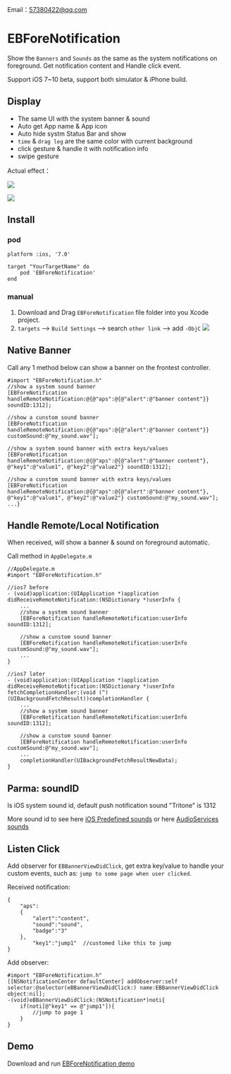 Email：57380422@qq.com
# EBForeNotification
Show the `Banners` and `Sounds` as the same as the system notifications on foreground. Get notification content and Handle click event.

Support iOS 7~10 beta, support both simulator & iPhone build.

## Display
- The same UI with the system banner & sound
- Auto get App name & App icon
- Auto hide systm Status Bar and show
- `time` & `drag leg` are the same color with current background
- click gesture & handle it with notification info
- swipe gesture

Actual effect：

![](https://github.com/Yasashi/EBForeNotification/raw/master/screenshot/screenshot01.gif)

![](https://github.com/Yasashi/EBForeNotification/raw/master/screenshot/screenshot02.gif)

## Install
### pod
	platform :ios, '7.0'

	target "YourTargetName" do
		pod 'EBForeNotification'
	end

### manual	
1. Download and Drag `EBForeNotification` file folder into you Xcode project.
2. `targets` --> `Build Settings` --> search `other link` --> add `-ObjC`
![](https://github.com/Yasashi/EBForeNotification/raw/master/screenshot/install.png)


## Native Banner
Call any 1 method below can show a banner on the frontest controller.
```objc
#import "EBForeNotification.h"
//show a system sound banner
[EBForeNotification handleRemoteNotification:@{@"aps":@{@"alert":@"banner content"}} soundID:1312];

//show a cunstom sound banner
[EBForeNotification handleRemoteNotification:@{@"aps":@{@"alert":@"banner content"}} customSound:@"my_sound.wav"];

//show a system sound banner with extra keys/values
[EBForeNotification handleRemoteNotification:@{@"aps":@{@"alert":@"banner content"}, @"key1":@"value1", @"key2":@"value2"} soundID:1312];

//show a cunstom sound banner with extra keys/values
[EBForeNotification handleRemoteNotification:@{@"aps":@{@"alert":@"banner content"}, @"key1":@"value1", @"key2":@"value2"} customSound:@"my_sound.wav"];
...}
```

## Handle Remote/Local Notification
When received, will show a banner & sound on foreground automatic.

Call method in `AppDelegate.m`

```objc
//AppDelegate.m
#import "EBForeNotification.h"

//ios7 before
- (void)application:(UIApplication *)application didReceiveRemoteNotification:(NSDictionary *)userInfo { 
	...
	//show a system sound banner
	[EBForeNotification handleRemoteNotification:userInfo soundID:1312];

	//show a cunstom sound banner
	[EBForeNotification handleRemoteNotification:userInfo customSound:@"my_sound.wav"];
    ...
}

//ios7 later  
- (void)application:(UIApplication *)application didReceiveRemoteNotification:(NSDictionary *)userInfo fetchCompletionHandler:(void (^)(UIBackgroundFetchResult))completionHandler {    
	...
	//show a system sound banner
	[EBForeNotification handleRemoteNotification:userInfo soundID:1312];

	//show a cunstom sound banner
	[EBForeNotification handleRemoteNotification:userInfo customSound:@"my_sound.wav"];
    ...
    completionHandler(UIBackgroundFetchResultNewData);
}
```

## Parma: soundID
Is iOS system sound id, default push notification sound "Tritone" is 1312

More sound id to see here [iOS Predefined sounds](http://iphonedevwiki.net/index.php/AudioServices#)
or here [AudioServices sounds](http://www.cocoachina.com/bbs/read.php?tid=134344)

## Listen Click
Add observer for `EBBannerViewDidClick`, get extra key/value to handle your custom events, such as: `jump to some page when user clicked`.

Received notification:

```
{
    "aps":
    {
        "alert":"content",
        "sound":"sound",
        "badge":"3"
    },
        "key1":"jump1"  //customed like this to jump
}
```

Add observer:

```objc
#import "EBForeNotification.h"
[[NSNotificationCenter defaultCenter] addObserver:self selector:@selector(eBBannerViewDidClick:) name:EBBannerViewDidClick object:nil];
-(void)eBBannerViewDidClick:(NSNotification*)noti{
    if(noti[@"key1" == @"jump1"]){
        //jump to page 1
    }
}
```

## Demo
Download and run [EBForeNotification demo](/demo)
